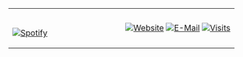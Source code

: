 <table width="100%"> 
  <tr>
  <td width="50%">
      
&nbsp; <br> [![Spotify](https://spotify-play-now.samwitadhikary.vercel.app/api/spotify)](https://open.spotify.com/user/31patno4w2eglzuf45s7vyuqnsra)
  </td>
  <td width="50%">


  [![Website](https://img.shields.io/website?label=samwitadhikary.github.io&style=for-the-badge&url=https://samwitadhikary.github.io/my-profile)](https://samwitadhikary.github.io/my-profile)
  [![E-Mail](https://img.shields.io/badge/email-samwitadhikary2@gmail.com-369?style=flat-square&logo=gmail&logoColor=white)](https://samwitadhikary2@gmail.com)
  [![Visits](https://badges.pufler.dev/visits/SamwitAdhikary/SamwitAdhikary?logo=GitHub&label=github%20visits&color=blue&logoColor=white&style=flat-square)](https://github.com/SamwitAdhikary)
</p>
  </td>
  </table>

[//]: <> (The `&nbsp;` is to have Aphelion take up more space)
